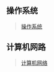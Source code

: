 ## 操作系统
> [操作系统](https://github.com/Lucky4/Interview-Summary/blob/master/操作系统.md)

## 计算机网路
> [计算机网络](https://github.com/Lucky4/Interview-Summary/blob/master/计算机网络.md)